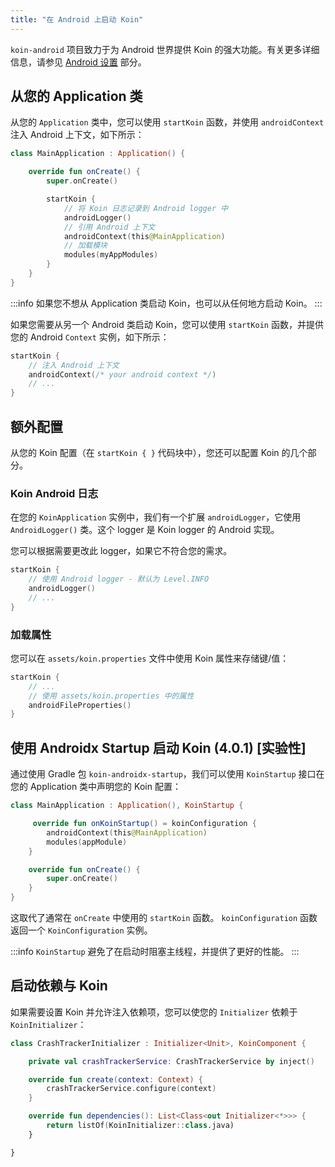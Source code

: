 ```yaml
---
title: "在 Android 上启动 Koin"
---
```

`koin-android` 项目致力于为 Android 世界提供 Koin 的强大功能。有关更多详细信息，请参见 [Android 设置](../../../../../../../../setup/koin#android) 部分。

## 从您的 Application 类

从您的 `Application` 类中，您可以使用 `startKoin` 函数，并使用 `androidContext` 注入 Android 上下文，如下所示：

```kotlin
class MainApplication : Application() {

    override fun onCreate() {
        super.onCreate()

        startKoin {
            // 将 Koin 日志记录到 Android logger 中
            androidLogger()
            // 引用 Android 上下文
            androidContext(this@MainApplication)
            // 加载模块
            modules(myAppModules)
        }
    }
}
```

:::info
如果您不想从 Application 类启动 Koin，也可以从任何地方启动 Koin。
:::

如果您需要从另一个 Android 类启动 Koin，您可以使用 `startKoin` 函数，并提供您的 Android `Context` 实例，如下所示：

```kotlin
startKoin {
    // 注入 Android 上下文
    androidContext(/* your android context */)
    // ...
}
```

## 额外配置

从您的 Koin 配置（在 `startKoin { }` 代码块中），您还可以配置 Koin 的几个部分。

### Koin Android 日志

在您的 `KoinApplication` 实例中，我们有一个扩展 `androidLogger`，它使用 `AndroidLogger()` 类。这个 logger 是 Koin logger 的 Android 实现。

您可以根据需要更改此 logger，如果它不符合您的需求。

```kotlin
startKoin {
    // 使用 Android logger - 默认为 Level.INFO
    androidLogger()
    // ...
}
```

### 加载属性

您可以在 `assets/koin.properties` 文件中使用 Koin 属性来存储键/值：

```kotlin
startKoin {
    // ...
    // 使用 assets/koin.properties 中的属性
    androidFileProperties()   
}
```

## 使用 Androidx Startup 启动 Koin (4.0.1) [实验性]

通过使用 Gradle 包 `koin-androidx-startup`，我们可以使用 `KoinStartup` 接口在您的 Application 类中声明您的 Koin 配置：

```kotlin
class MainApplication : Application(), KoinStartup {

     override fun onKoinStartup() = koinConfiguration {
        androidContext(this@MainApplication)
        modules(appModule)
    }

    override fun onCreate() {
        super.onCreate()
    }
}
```

这取代了通常在 `onCreate` 中使用的 `startKoin` 函数。 `koinConfiguration` 函数返回一个 `KoinConfiguration` 实例。

:::info
`KoinStartup` 避免了在启动时阻塞主线程，并提供了更好的性能。
:::

## 启动依赖与 Koin

如果需要设置 Koin 并允许注入依赖项，您可以使您的 `Initializer` 依赖于 `KoinInitializer`：

```kotlin
class CrashTrackerInitializer : Initializer<Unit>, KoinComponent {

    private val crashTrackerService: CrashTrackerService by inject()

    override fun create(context: Context) {
        crashTrackerService.configure(context)
    }

    override fun dependencies(): List<Class<out Initializer<*>>> {
        return listOf(KoinInitializer::class.java)
    }

}
```
